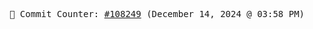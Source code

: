 <p align="center">
    <samp>
        📮 Commit Counter: <a href="https://github.com/Javascript-void0/Javascript-void0/commits/main">#108249</a> (December 14, 2024 @ 03:58 PM)
    </samp>
</p>
